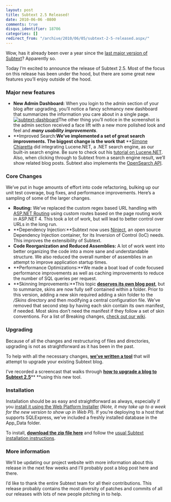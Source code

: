 ```yaml
---
layout: post
title: Subtext 2.5 Released!
date: 2010-06-06 -0800
comments: true
disqus_identifier: 18706
categories: []
redirect_from: "/archive/2010/06/05/subtext-2-5-released.aspx/"
---
```


Wow, has it already been over a year since the [last major version of
Subtext](https://haacked.com/archive/2008/11/27/subtext-2.1-security-update.aspx "Subtext 2.1.2 released")?
Apparently so.

Today I’m excited to announce the release of Subtext 2.5. Most of the
focus on this release has been under the hood, but there are some great
new features you’ll enjoy outside of the hood.

### Major new features

-   **New Admin Dashboard:** When you login to the admin section of your
    blog after upgrading, you’ll notice a fancy schmancy new dashboard
    that summarizes the information you care about in a single
    page.[![subtext-dashboard](https://haacked.com/images/haacked_com/WindowsLiveWriter/Subtext2.5Released_13148/subtext-dashboard_thumb.png "subtext-dashboard")](https://haacked.com/images/haacked_com/WindowsLiveWriter/Subtext2.5Released_13148/subtext-dashboard_2.png)The
    other thing you’ll notice in the screenshot is the admin section
    received a face lift with a new more polished look and feel and
    ***many usability improvements***.
-   **Improved Search:**We’ve implemented a set of great search
    improvements. The biggest change is the work that** **[Simone
    Chiaretta](http://codeclimber.net.nz/ "Simone's Blog") did
    integrating Lucene.NET, a .NET search engine, as our built-in search
    engine. Be sure to check out his [tutorial on
    Lucene.NET](http://codeclimber.net.nz/archive/2009/08/31/lucene.net-the-main-concepts.aspx "Lucene.NET").
    Also, when clicking through to Subtext from a search engine result,
    we’ll show related blog posts. Subtext also implements the
    [OpenSearch
    API](http://www.opensearch.org/Home "OpenSearch provider").

### Core Changes

We’ve put in huge amounts of effort into code refactoring, bulking up
our unit test coverage, bug fixes, and performance improvements. Here’s
a sampling of some of the larger changes.

-   **Routing:** We’ve replaced the custom regex based URL handling with
    [ASP.NET
    Routing](http://msdn.microsoft.com/en-us/library/cc668201(v=VS.100).aspx "ASP.NET Routing")
    using custom routes based on the page routing work in ASP.NET 4.
    This took a lot of work, but will lead to better control over URLs
    in the long run.
-   **Dependency Injection:**Subtext now uses
    [Ninject](http://ninject.org/ "Ninject website"), an open source
    Dependency Injection container, for its Inversion of Control (IoC)
    needs. This improves the extensibility of Subtext.
-   **Code Reorganization and Reduced Assemblies:** A lot of work went
    into better organizing the code into a more sane and understandable
    structure. We also reduced the overall number of assemblies in an
    attempt to improve application startup times.
-   **Performance Optimizations:**We made a boat load of code focused
    performance improvements as well as caching improvements to reduce
    the number of SQL queries per request.
-   **Skinning Improvements:**This topic **[deserves its own blog
    post](https://haacked.com/archive/2010/06/06/subtext-skin-improvements.aspx "Subtext Skin Improvements")**,
    but to summarize, skins are now fully self contained within a
    folder. Prior to this version, adding a new skin required adding a
    skin folder to the */Skins* directory and then modifying a central
    configuration file. We’ve removed that second step by having each
    skin contain its own manifest, if needed. Most skins don’t need the
    manifest if they follow a set of skin conventions. For a list of
    Breaking changes, [check out our
    wiki](http://code.google.com/p/subtext/wiki/BreakingChangesSubtext25 "Breaking Changes").

### Upgrading

Because of all the changes and restructuring of files and directories,
upgrading is not as straightforward as it has been in the past.

To help with all the necessary changes, **[we’ve written a
tool](http://subtext.googlecode.com/files/SubtextUpgradeTool.exe "Subtext Upgrade Tool")**
that will attempt to upgrade your existing Subtext blog.

I’ve recorded a screencast that walks through [**how to upgrade a blog
to Subtext
2.5**](http://www.vimeo.com/12353661 "Screencast on How to upgrade Subtext")** **using
this new tool.

### Installation

Installation should be as easy and straightforward as always, especially
if you [install it using the Web Platform
Installer](http://www.microsoft.com/web/gallery/install.aspx?appsxml=http%3a%2f%2fwww.microsoft.com%2fweb%2fwebpi%2f2.0%2fWebApplicationList.xml&appid=Subtext "Install via Web PI")
(*Note, it may take up to a week for the new version to show up in Web
PI*). If you’re deploying to a host that supports SQLExpress, we’ve
included a freshly installed database in the App\_Data folder.

To install, [**download the zip file
here**](http://code.google.com/p/subtext/downloads/detail?name=SubText-2.5.zip&can=2&q= "Install Subtext 2.5")
and follow the [usual Subtext installation
instructions](http://subtextproject.com/Installing-and-Upgrading.ashx "Installing Subtext").

### More information

We’ll be updating our project website with more information about this
release in the next few weeks and I’ll probably post a blog post here
and there.

I’d like to thank the entire Subtext team for all their contributions.
This release probably contains the most diversity of patches and commits
of all our releases with lots of new people pitching in to help.

